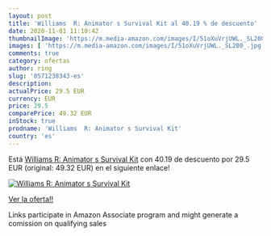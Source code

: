```yaml
---
layout: post
title: 'Williams  R: Animator s Survival Kit al 40.19 % de descuento'
date: 2020-11-01 11:10:42
thumbnailImage: 'https://m.media-amazon.com/images/I/51oXuVrjUWL._SL200_.jpg'
images: [ 'https://m.media-amazon.com/images/I/51oXuVrjUWL._SL200_.jpg' ]
comments: true
category: ofertas
author: ring
slug: '0571238343-es'
description:
actualPrice: 29.5 EUR
currency: EUR
price: 29.5
comparePrice: 49.32 EUR
inStock: true
prodname: 'Williams  R: Animator s Survival Kit'
country: 'es'
---
```


Está [Williams  R: Animator s Survival Kit](https://www.amazon.es/dp/0571238343/?tag=tolees-21) con 40.19 de descuento por 29.5 EUR (original: 49.32 EUR) en el siguiente enlace!

[![Williams  R: Animator s Survival Kit](https://m.media-amazon.com/images/I/51oXuVrjUWL._SL200_.jpg)](https://www.amazon.es/dp/0571238343/?tag=tolees-21)

[Ver la oferta!!](https://www.amazon.es/dp/0571238343/?tag=tolees-21)

Links participate in Amazon Associate program and might generate a comission on qualifying sales


